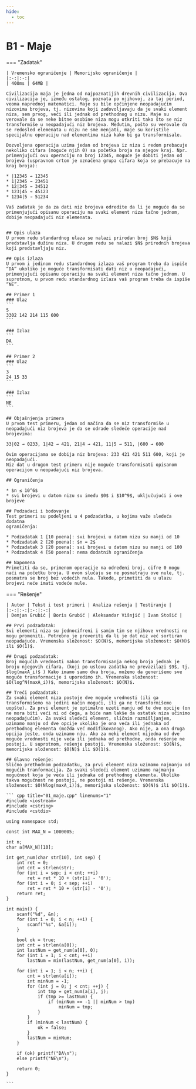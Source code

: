 ```yaml
---
hide:
  - toc
---
```


# B1 - Maje

=== "Zadatak"
	
	| Vremensko ograničenje | Memorijsko ograničenje |
	|:-:|:-:|
	| 400ms | 64MB |
	
	Civilizacija maja je jedna od najpoznatijih drevnih civilizacija. Ova civilizacija je, između ostalog, poznata po njihovoj, za taj period, veoma naprednoj matematici. Maje su bile opčinjene neopadajućim nizovima brojeva, tj. nizovima koji zadovoljavaju da je svaki element niza, sem prvog, veći ili jednak od prethodnog u nizu. Maje su verovale da se neke bitne osobine niza mogu otkriti tako što se niz transformiše u neopadajući niz brojeva. Međutim, pošto su verovale da se redosled elemenata u nizu ne sme menjati, maje su koristile specijalnu operaciju nad elementima niza kako bi ga transformisale.
	
	Dozvoljena operacija uzima jedan od brojeva iz niza i redom prebacuje nekoliko cifara (moguće njih 0) sa početka broja na njegov kraj. Npr. primenjujući ovu operaciju na broj 12345, moguće je dobiti jedan od brojeva (uspravnom crtom je označena grupa cifara koja se prebacuje na kraj broja):
	
	* |12345 → 12345
	* 1|2345 → 23451
	* 12|345 → 34512
	* 123|45 → 45123
	* 1234|5 → 51234
	
	Vaš zadatak je da za dati niz brojeva odredite da li je moguće da se primenjujući opisanu operaciju na svaki element niza tačno jednom, dobije neopadajući niz elemenata.
	
	
	## Opis ulaza
	U prvom redu standardnog ulaza se nalazi prirodan broj $N$ koji predstavlja dužinu niza. U drugom redu se nalazi $N$ prirodnih brojeva koji predstavljaju niz.
	
	## Opis izlaza
	U prvom i jedinom redu standardnog izlaza vaš program treba da ispiše “DA” ukoliko je moguće transformisati dati niz u neopadajući, primenjujući opisanu operaciju na svaki element niza tačno jednom. U suprotnom, u prvom redu standardnog izlaza vaš program treba da ispiše “NE”.
	
	## Primer 1
	### Ulaz
	```
	5
	3302 142 214 115 600
	```
	
	### Izlaz
	```
	DA
	```
	
	## Primer 2
	### Ulaz
	```
	3
	24 15 33
	```
	
	### Izlaz
	```
	NE
	```
	
	## Objašnjenja primera
	U prvom test primeru, jedan od načina da se niz transformiše u neopadajući niz brojeva je da se odrade sledeće operacije nad brojevima:
	
	33|02 → 0233, 1|42 → 421, 21|4 → 421, 11|5 → 511, |600 → 600
	
	Ovim operacijama se dobija niz brojeva: 233 421 421 511 600, koji je neopadajući. 
	Niz dat u drugom test primeru nije moguće transformisati opisanom operacijom u neopadajući niz brojeva.
	
	## Ograničenja
	
	* $n ≤ 10^6$
	* svi brojevi u datom nizu su imeđu $0$ i $10^9$, uključujući i ove brojeve
	
	## Podzadaci i bodovanje
	Test primeri su podeljeni u 4 podzadatka, u kojima važe sledeća dodatna
	ograničenja:
	
	* Podzadatak 1 [10 poena]: svi brojevi u datom nizu su manji od 10
	* Podzadatak 2 [20 poena]: $n = 2$
	* Podzadatak 3 [20 poena]: svi brojevi u datom nizu su manji od 100
	* Podzadatak 4 [50 poena]: nema dodatnih ograničenja
	
	## Napomena
	Primetiti da se, primenom operacije na određeni broj, cifre 0 mogu naći na početku broja. U ovom slučaju se ne posmatraju ove nule, tj. posmatra se broj bez vodećih nula. Takođe, primetiti da u ulazu brojevi neće imati vodeće nule.
	
=== "Rešenje"
	
	| Autor | Tekst i test primeri | Analiza rеšenja | Testiranje |
	|:-:|:-:|:-:|:-:|
	| Demjan Grubić | Boris Grubić | Aleksandar Višnjić | Ivan Stošić |
	
	## Prvi podzadatak:
	Svi elementi niza su jednocifreni i samim tim se njihove vrednosti ne mogu promeniti. Potrebno je proveriti da li je dat niz već sortiran neopadajuće. Vremenska složenost: $O(N)$, memorijska složenost: $O(N)$ ili $O(1)$.
	
	## Drugi podzadatak:
	Broj mogućih vrednosti nakon transformisanja nekog broja jednak je broju njegovih cifara. (koji po uslovu zadatka ne prevazilazi $9$, tj. $log(maxA_i)$ ) Kako imamo samo dva broja, možemo da generišemo sve moguće transformacije i uporedimo ih. Vremenska složenost:  $O(log^N(maxA_i))$, memorijska složenost: $O(N)$.
	
	## Treći podzadatak:
	Za svaki element niza postoje dve moguće vrednosti (ili ga transformišemo na jedini način mogući, ili ga ne transformišemo uopšte). Za prvi element je optimalno uzeti manju od te dve opcije (on ne mora biti veći ni od čega, a biće nam lakše da ostatak niza učinimo neopadajućim). Za svaki sledeći element, sličnim razmišljanjem, uzimamo manju od dve opcije ukoliko je ona veća ili jednaka od prethodnog elementa (možda već modifikovanog). Ako nije, a ona druga opcija jeste, onda uzimamo nju. Ako za neki element nijedna od dve moguće vrednosti nije veća ili jednaka od prethodne, onda rešenje ne postoji. U suprotnom, rešenje postoji. Vremenska složenost: $O(N)$, memorijska složenost: $O(N)$ ili $O(1)$. 
	
	## Glavno rešenje:
	Slično prethodnom podzadatku, za prvi element niza uzimamo najmanju od mogućih tranformacija. Za svaki sledeći element uzimamo najmanju mogućnost koja je veća ili jednaka od prethodnog elementa. Ukoliko takva mogućnost ne postoji, ne postoji ni rešenje. Vremenska složenost: $O(Nlog(maxA_i))$, memorijska složenost: $O(N)$ ili $O(1)$.
	
	``` cpp title="01_maje.cpp" linenums="1"
	#include <iostream>
	#include <cstring>
	#include <cstdio>
	
	using namespace std;
	
	const int MAX_N = 1000005;
	
	int n;
	char a[MAX_N][10];
	
	int get_num(char str[10], int sep) {
	    int ret = 0;
	    int cnt = strlen(str);
	    for (int i = sep; i < cnt; ++i)
	        ret = ret * 10 + (str[i] - '0');
	    for (int i = 0; i < sep; ++i)
	        ret = ret * 10 + (str[i] - '0');
	    return ret;
	}
	
	int main() {
	    scanf("%d", &n);
	    for (int i = 0; i < n; ++i) {
	        scanf("%s", &a[i]);
	    }
	
	    bool ok = true;
	    int cnt = strlen(a[0]);
	    int lastNum = get_num(a[0], 0);
	    for (int i = 1; i < cnt; ++i)
	        lastNum = min(lastNum, get_num(a[0], i));
	
	    for (int i = 1; i < n; ++i) {
	        cnt = strlen(a[i]);
	        int minNum = -1;
	        for (int j = 0; j < cnt; ++j) {
	            int tmp = get_num(a[i], j);
	            if (tmp >= lastNum) {
	                if (minNum == -1 || minNum > tmp)
	                    minNum = tmp;
	            }
	        }
	        if (minNum < lastNum) {
	            ok = false;
	        }
	        lastNum = minNum;
	    }
	
	    if (ok) printf("DA\n");
	    else printf("NE\n");
	
	    return 0;
	}

	```
